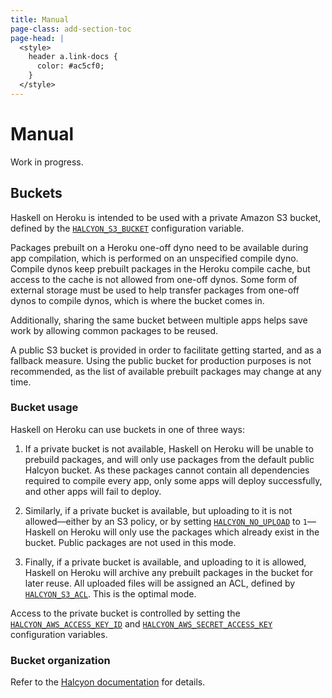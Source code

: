 ```yaml
---
title: Manual
page-class: add-section-toc
page-head: |
  <style>
    header a.link-docs {
      color: #ac5cf0;
    }
  </style>
---
```



Manual
======

Work in progress.


Buckets
-------

Haskell on Heroku is intended to be used with a private Amazon S3 bucket, defined by the [`HALCYON_S3_BUCKET`](docs/reference/#halcyon_s3_bucket) configuration variable.

Packages prebuilt on a Heroku one-off dyno need to be available during app compilation, which is performed on an unspecified compile dyno.  Compile dynos keep prebuilt packages in the Heroku compile cache, but access to the cache is not allowed from one-off dynos.  Some form of external storage must be used to help transfer packages from one-off dynos to compile dynos, which is where the bucket comes in.

Additionally, sharing the same bucket between multiple apps helps save work by allowing common packages to be reused.

A public S3 bucket is provided in order to facilitate getting started, and as a fallback measure.  Using the public bucket for production purposes is not recommended, as the list of available prebuilt packages may change at any time.


### Bucket usage

Haskell on Heroku can use buckets in one of three ways:

1.  If a private bucket is not available, Haskell on Heroku will be unable to prebuild packages, and will only use packages from the default public Halcyon bucket.  As these packages cannot contain all dependencies required to compile every app, only some apps will deploy successfully, and other apps will fail to deploy.

2.  Similarly, if a private bucket is available, but uploading to it is not allowed—either by an S3 policy, or by setting [`HALCYON_NO_UPLOAD`](docs/reference/#halcyon_no_upload) to `1`—Haskell on Heroku will only use the packages which already exist in the bucket.  Public packages are not used in this mode.

3.  Finally, if a private bucket is available, and uploading to it is allowed, Haskell on Heroku will archive any prebuilt packages in the bucket for later reuse.  All uploaded files will be assigned an ACL, defined by [`HALCYON_S3_ACL`](docs/reference/#halcyon_s3_acl).  This is the optimal mode.

Access to the private bucket is controlled by setting the [`HALCYON_AWS_ACCESS_KEY_ID`](docs/reference/#halcyon_aws_access_key) and [`HALCYON_AWS_SECRET_ACCESS_KEY`](docs/reference/#halcyon_aws_secret_access_key) configuration variables.


### Bucket organization

Refer to the [Halcyon documentation](http://halcyon.sh/docs/manual/#bucket-organization) for details.
